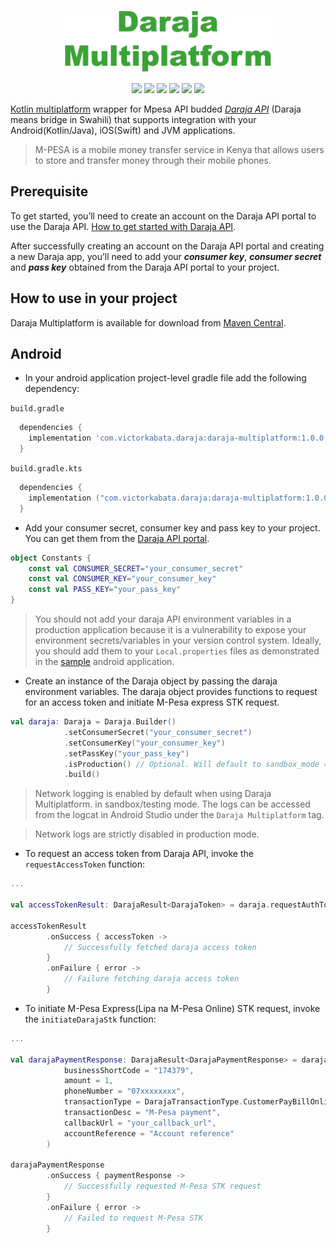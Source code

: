 <p align="center"><img src="assets/logo.png" alt="Daraja Multiplatform logo" height="100px"></p>

<p align="center">
<img  src="https://img.shields.io/badge/-ANDROID-3AA335?logo=android&logoColor=white&style=for-the-badge">
<img  src="https://img.shields.io/badge/-IOS-3AA335?logo=ios&logoColor=white&style=for-the-badge">
<img  src="https://img.shields.io/badge/-WINDOWS-3AA335?logo=windows&logoColor=white&style=for-the-badge">
<img  src="https://img.shields.io/badge/-LINUX-3AA335?logo=linux&logoColor=white&style=for-the-badge">
<img  src="https://img.shields.io/badge/-MACOS-3AA335?logo=apple&logoColor=white&style=for-the-badge">
<img  src="https://img.shields.io/badge/-WEB-CCCCCC?logo=javascript&logoColor=606060&style=for-the-badge">
</p>

[Kotlin multiplatform](https://kotlinlang.org/docs/multiplatform.html) wrapper for Mpesa API budded [_Daraja API_](https://developer.safaricom.co.ke/) (Daraja means bridge in Swahili) that supports integration with your Android(Kotlin/Java), iOS(Swift) and JVM applications.
> M-PESA is a mobile money transfer service in Kenya that allows users to store and transfer money through their mobile phones.

## Prerequisite

To get started, you’ll need to create an account on the Daraja API portal to use the Daraja API. [How to get started with Daraja API](https://developer.safaricom.co.ke/Documentation).

After successfully creating an account on the Daraja API portal and creating a new Daraja app, you’ll need to add your ___consumer key___, ___consumer secret___ and ___pass key___ obtained from the Daraja API portal to your project.

## How to use in your project

Daraja Multiplatform is available for download from [Maven Central]().

## Android

- In your android application project-level gradle file add the following dependency:
  
`build.gradle`

```Groovy
  dependencies {
    implementation 'com.victorkabata.daraja:daraja-multiplatform:1.0.0'
  }
 ```

`build.gradle.kts`

```Kotlin
  dependencies {
    implementation ("com.victorkabata.daraja:daraja-multiplatform:1.0.0")
  }
```

- Add your consumer secret, consumer key and pass key to your project. You can get them from the [Daraja API portal](https://developer.safaricom.co.ke/MyApps).

```Kotlin
object Constants {
    const val CONSUMER_SECRET="your_consumer_secret"
    const val CONSUMER_KEY="your_consumer_key"
    const val PASS_KEY="your_pass_key"
}
```

> You should not add your daraja API environment variables in a production application because it is a vulnerability to expose your environment secrets/variables in your version control system. Ideally, you should add them to your `Local.properties` files as demonstrated in the [sample](https://github.com/VictorKabata/DarajaMultiplatform/tree/main/app-android) android application.

- Create an instance of the Daraja object by passing the daraja environment variables. The daraja object provides functions to request for an access token and initiate M-Pesa express STK request.

```Kotlin
val daraja: Daraja = Daraja.Builder()
            .setConsumerSecret("your_consumer_secret")
            .setConsumerKey("your_consumer_key")
            .setPassKey("your_pass_key")
            .isProduction() // Optional. Will default to sandbox_mode = true
            .build()
```

> Network logging is enabled by default when using Daraja Multiplatform. in sandbox/testing mode. The logs can be accessed from the logcat in Android Studio under the `Daraja Multiplatform` tag.

> Network logs are strictly disabled in production mode.

- To request an access token from Daraja API, invoke the `requestAccessToken` function:

```Kotlin
...

val accessTokenResult: DarajaResult<DarajaToken> = daraja.requestAuthToken()

accessTokenResult
        .onSuccess { accessToken ->
            // Successfully fetched daraja access token
        }
        .onFailure { error ->
            // Failure fetching daraja access token
        }
```

- To initiate M-Pesa Express(Lipa na M-Pesa Online) STK request, invoke the `initiateDarajaStk` function:

```Kotlin
...

val darajaPaymentResponse: DarajaResult<DarajaPaymentResponse> = daraja.initiateDarajaStk(
            businessShortCode = "174379",
            amount = 1,
            phoneNumber = "07xxxxxxxx",
            transactionType = DarajaTransactionType.CustomerPayBillOnline,
            transactionDesc = "M-Pesa payment",
            callbackUrl = "your_callback_url",
            accountReference = "Account reference"
        )

darajaPaymentResponse
        .onSuccess { paymentResponse ->
            // Successfully requested M-Pesa STK request
        }
        .onFailure { error ->
            // Failed to request M-Pesa STK
        }
```

